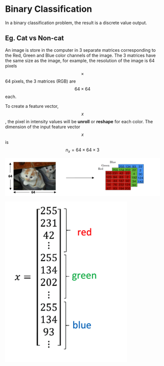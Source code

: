 # Binary Classification

In a binary classification problem, the result is a discrete value output.

## Eg. Cat vs Non-cat

An image is store in the computer in 3 separate matrices corresponding to the Red, Green and Blue color channels of the image. The 3 matrices have the same size as the image, for example, the resolution of the image is 64 pixels $$\times$$ 64 pixels, the 3 matrices \(RGB\) are $$64 \times 64$$ each.

To create a feature vector, $$x$$, the pixel in intensity values will be **unroll** or **reshape** for each color. The dimension of the input feature vector $$x$$ is $$n_x = 64 \times 64 \times 3$$

![](/assets/Snip20180125_5.png) 

![](/assets/Snip20180125_7.png) 


